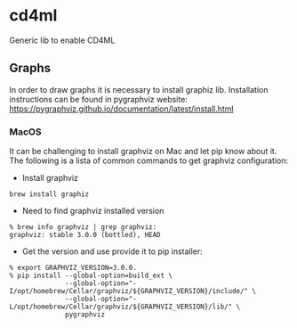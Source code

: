 # cd4ml
Generic lib to enable CD4ML


## Graphs

In order to draw graphs it is necessary to install graphiz lib. Installation instructions can be found in pygraphviz website: https://pygraphviz.github.io/documentation/latest/install.html 

### MacOS

It can be challenging to install graphviz on Mac and let pip know about it. The following is a lista of common commands to get graphviz configuration:

* Install graphviz

```
brew install graphiz
```

* Need to find graphviz installed version

```
% brew info graphviz | grep graphviz:
graphviz: stable 3.0.0 (bottled), HEAD
```

* Get the version and use provide it to pip installer:
```
% export GRAPHVIZ_VERSION=3.0.0.
% pip install --global-option=build_ext \
              --global-option="-I/opt/homebrew/Cellar/graphviz/${GRAPHVIZ_VERSION}/include/" \      
              --global-option="-L/opt/homebrew/Cellar/graphviz/${GRAPHVIZ_VERSION}/lib/" \
              pygraphviz
```